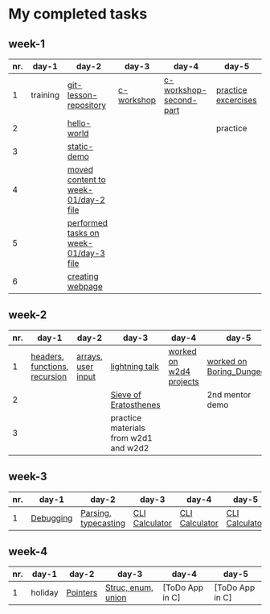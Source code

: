 # My completed tasks

## week-1

nr.|day-1 |  day-2 | day-3 |day-4 | day-5
---|----------|----------|--------|---|---
 1|training | [git-lesson-repository](https://github.com/marsaltamas/git-lesson-repository) | [c-workshop](https://github.com/greenfox-academy/marsaltamas/tree/master/week-01/day-3/c-workshop) | [c-workshop-second-part](https://github.com/greenfox-academy/marsaltamas/tree/master/week-01/day-4/c-workshop-2) | [practice excercises](https://github.com/greenfox-academy/marsaltamas/tree/master/week-01/day-5) 
 2| | [hello-world](https://github.com/marsaltamas/hello-world) | | |practice
 3| | [static-demo](https://github.com/marsaltamas/static-demo)| | |
 4| | [moved content to week-01/day-2 file](https://github.com/greenfox-academy/marsaltamas/tree/master/week-01/day-2) | | | 
 5| | [performed tasks on week-01/day-3 file](https://github.com/greenfox-academy/marsaltamas/tree/master/week-01/day-3) | | | 
 6| | [creating webpage](https://github.com/marsaltamas/marsaltamas.github.io) | | | 

## week-2

nr.|day-1 	  |  day-2   | day-3  |day-4 | day-5
---|----------|----------|--------|------|-------
 1|[headers, functions, recursion](https://github.com/greenfox-academy/marsaltamas/tree/master/week-02/day-1)|[arrays, user input](https://github.com/greenfox-academy/marsaltamas/tree/master/week-02/day-2)|[lightning talk](https://github.com/greenfox-academy/marsaltamas/tree/master/week-02/day-3) |[worked on w2d4 projects](https://github.com/greenfox-academy/marsaltamas/tree/master/week-02/day-4) |[worked on Boring_Dungeon](https://github.com/greenfox-academy/marsaltamas/tree/master/week-02/day-5/Boring_Dungeon)
 2|||[Sieve of Eratosthenes](https://github.com/greenfox-academy/marsaltamas/tree/master/week-02/day-3/Sieve%20of%20Eratosthenes)| |2nd mentor demo
 3|||practice materials from w2d1 and w2d2||

## week-3

nr.|day-1 	  |  day-2   | day-3  |day-4 | day-5
---|----------|----------|--------|------|-------
 1|[Debugging](https://github.com/greenfox-academy/marsaltamas/tree/master/week-03/day-1)|[Parsing, typecasting](https://github.com/greenfox-academy/marsaltamas/tree/master/week-03/day-2)|[CLI Calculator](https://github.com/greenfox-academy/marsaltamas/tree/master/week-03/CLI_Calculator)|[CLI Calculator](https://github.com/greenfox-academy/marsaltamas/tree/master/week-03/CLI_Calculator)|[CLI Calculator](https://github.com/greenfox-academy/marsaltamas/tree/master/week-03/CLI_Calculator)

## week-4

nr.|day-1 	  |  day-2   | day-3  |day-4 | day-5
---|----------|----------|--------|------|-------
 1|	holiday  |[Pointers](https://github.com/greenfox-academy/marsaltamas/tree/master/week-04/day-2)|[Struc, enum, union](https://github.com/greenfox-academy/marsaltamas/tree/master/week-04/day-3)|  [ToDo App in C]  | [ToDo App in C]	
